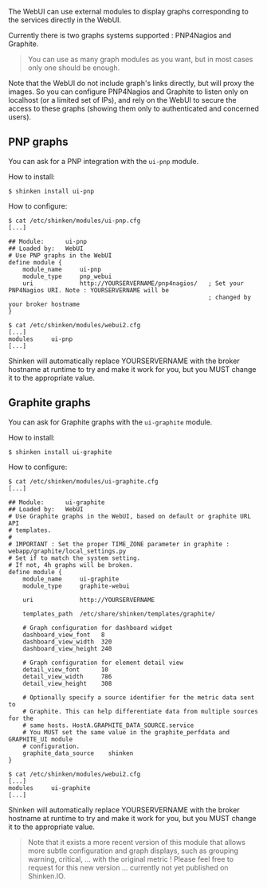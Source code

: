 The WebUI can use external modules to display graphs corresponding to the services directly in the WebUI.

Currently there is two graphs systems supported : PNP4Nagios and Graphite.

> You can use as many graph modules as you want, but in most cases only one should be enough.

Note that the WebUI do not include graph's links directly, but will proxy the images. So you can configure PNP4Nagios and Graphite to listen only on localhost (or a limited set of IPs), and rely on the WebUI to secure the access to these graphs (showing them only to authenticated and concerned users).

## PNP graphs

You can ask for a PNP integration with the `ui-pnp` module. 

How to install:
```
$ shinken install ui-pnp
```

How to configure:
```
$ cat /etc/shinken/modules/ui-pnp.cfg
[...]

## Module:      ui-pnp
## Loaded by:   WebUI
# Use PNP graphs in the WebUI
define module {
    module_name     ui-pnp
    module_type     pnp_webui
    uri             http://YOURSERVERNAME/pnp4nagios/   ; Set your PNP4Nagios URI. Note : YOURSERVERNAME will be
                                                        ; changed by your broker hostname
}

$ cat /etc/shinken/modules/webui2.cfg
[...]
modules     ui-pnp
[...]
```

Shinken will automatically replace YOURSERVERNAME with the broker hostname at runtime to try and make it work for you, but you MUST change it to the appropriate value.


## Graphite graphs

You can ask for Graphite graphs with the `ui-graphite` module.


How to install:
```
$ shinken install ui-graphite
```

How to configure:
```
$ cat /etc/shinken/modules/ui-graphite.cfg
[...]

## Module:      ui-graphite
## Loaded by:   WebUI
# Use Graphite graphs in the WebUI, based on default or graphite URL API
# templates.
#
# IMPORTANT : Set the proper TIME_ZONE parameter in graphite : webapp/graphite/local_settings.py
# Set if to match the system setting.
# If not, 4h graphs will be broken.
define module {
    module_name     ui-graphite
    module_type     graphite-webui

    uri             http://YOURSERVERNAME

    templates_path  /etc/share/shinken/templates/graphite/

    # Graph configuration for dashboard widget
    dashboard_view_font   8
    dashboard_view_width  320
    dashboard_view_height 240

    # Graph configuration for element detail view
    detail_view_font      10
    detail_view_width     786
    detail_view_height    308

    # Optionally specify a source identifier for the metric data sent to
    # Graphite. This can help differentiate data from multiple sources for the
    # same hosts. HostA.GRAPHITE_DATA_SOURCE.service
    # You MUST set the same value in the graphite_perfdata and GRAPHITE_UI module
    # configuration.
    graphite_data_source    shinken
}

$ cat /etc/shinken/modules/webui2.cfg
[...]
modules     ui-graphite
[...]
```

Shinken will automatically replace YOURSERVERNAME with the broker hostname at runtime to try and make it work for you, but you MUST change it to the appropriate value.

> Note that it exists a more recent version of this module that allows more subtle configuration and graph displays, such as grouping warning, critical, ... with the original metric ! Please feel free to request for this new version ... currently not yet published on Shinken.IO.